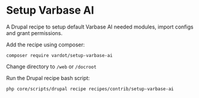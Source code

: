 # Setup Varbase AI

A Drupal recipe to setup default Varbase AI needed modules, import configs and grant permissions.

Add the recipe using composer:
```
composer require vardot/setup-varbase-ai
```

Change directory to `/web` or `/docroot`

Run the Drupal recipe bash script:
```
php core/scripts/drupal recipe recipes/contrib/setup-varbase-ai
```